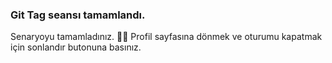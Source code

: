 ### Git Tag seansı tamamlandı. 
Senaryoyu tamamladınız. 👏🏻
Profil sayfasına dönmek ve oturumu kapatmak için sonlandır butonuna basınız.